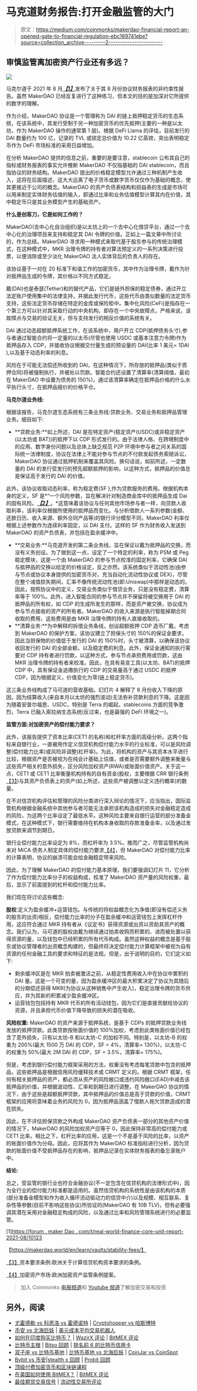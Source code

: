 # 马克道财务报告:打开金融监管的大门

> 原文：<https://medium.com/coinmonks/makerdao-financial-report-an-opened-gate-to-financial-regulation-ebc169741ebe?source=collection_archive---------2----------------------->

## 审慎监管离加密资产行业还有多远？

![](img/34dbd0f0d9e930290a737de25115578e.png)

马克尔道于 2021 年 8 月[***【1】***](#_ftn1)发布了关于其 8 月份协议财务报表的非约束性报告。虽然 MakerDAO 已经反复进行了这种练习，但本文的目的是加深对它所提供的数字的理解。

作为介绍，MakerDAO 协议是一个管理称为 DAI 的链上抵押稳定货币的生态系统，在该系统中，其发行受制于另一种加密货币的优先抵押(主要的一种是以太坊，作为 MakerDAO 操作的通常第 1 层)。根据 DeFi Llama 的评估，目前发行的 DAI 数量约为 100 亿，记录的 TVL 或锁定总价值为 10.22 亿英镑，突出表明稳定币作为 DeFi 市场标准的采用日益增加。

在分析 MakerDAO 提供的信息之前，重要的是要注意，stablecoin 公布其自己的指标或财务报表的事实允许推断 MakerDAO 不仅指基础的 DAI stablecoin，而且指协议的财务结构。MakerDAO 提出的价格稳定模型允许通过三种机制产生收入，这将在后面描述，这大大远离了电子货币或数字货币仅仅作为基础的概念，使其更接近于公司的概念。MakerDAO 的资产负债表结构和损益表的生成是市场可以用来制定实体财务估值的输入，即通过比率和业务估值模型计算其内在价值，其中稳定币只是其业务模型产生的基础资产。

**什么是创客刀，它是如何工作的？**

MakerDAO(去中心化自治组织)是以太坊上的一个去中心化借贷平台，通过一个去中心化的治理项目来支持和稳定其 DAI 令牌的价值。正如上一篇文章中所讨论的，作为总结，MakerDAO 寻求用一种模式来取代基于股东参与的传统治理模式，在这种模式中，MKR 治理令牌的持有者对算法预定义的一系列决策进行投票，以便消除或至少淡化 MakerDAO 法人实体背后的负责人的存在。

该协议基于一对在 20 标准下和谐工作的加密货币，其中作为治理令牌，戴作为针对抵押品生成的令牌，其价格以不同方式稳定。

戴(DAI)也是泰瑟(Tether)和的替代产品，它们是链外担保的稳定债券，通过开立法定账户使用集中的法律支持，并据此发行代币，这些代币由类似数量的法定货币支持，这些法定货币存储在特定的金库或保险柜中。集中化风险(CeFi)是指存在一个第三方可以针对其采取行动的中央机构，即存在一个中央故障点，严格来说，该故障点与交易的验证无关，但与支持发行的相反价值的系统有关。

DAI 通过动态超额抵押系统工作，在该系统中，用户开立 CDP(抵押债务头寸),参与者通过智能合约将一定量的以太币(尽管也使用 USDC 或基本注意力令牌)作为抵押品存入 CDP，并接收协议根据交付量生成的预设量的 DAI(比率 1 美元= 1DAI ),以及基于动态利率的利息。

风险在于可能无法偿还所收到的 DAI，在这种情况下，所存放的抵押品(类似于质押合同)将被强制执行，并被处以罚款。智能合约还设置了清算率(清算阈值，最初在 MakerDAO 中设置为债务的 150%)，通过该清算率确定在抵押品价格的什么水平执行头寸，在抵押品报价的价格平仓。

**马克尔道业务线:**

根据该报告，马克尔道生态系统有三条业务线:贷款业务、交易业务和抵押品管理业务。细目如下:

*   **贷款业务:**如上所述，DAI 是在特定资产(稳定资产(USDC)或非稳定资产(以太坊或 BAT))的抵押下以 CDP 形式发行的。由于法律人格、在跨境制度中的应用、数字身份问题以及总体上缺乏规范 P2P 环境中参与者之间关系的国际统一法律制度，协议在法律上不能对参与节点的不付款发起债务索赔诉讼，MakerDAO 协议通过抵押机制来覆盖其风险。换句话说，如前所述，一定数量的 DAI 的发行受发行的预先超额抵押的影响，以这种方式，抵押品的价值总是保证高于发行的 DAI 的价值。

此外，该协议收取动态利率，称为稳定费(SF ),作为贷款服务的费用。根据机构本身的定义，SF 是*“一个风险参数，旨在解决针对制造商金库中的抵押品生成 Dai 的固有风险。*[***【2】***](#_ftn1)*。*这意味着该协议与任何其他市场参与者一样，向贷款人收取利率，该利率仅根据所使用的抵押品而变化。与分析借款人一系列参数(金额、还款日历、收入来源、额外合同产品等)的银行评分模型不同，MakerDAO 利率仅根据上述参数作为连续利率固定，以 DAI 支付。这样的 SF 作为财务收入发送到 MakerDAO 的资产负债表，并包括在盈余缓冲中。

*   **交易业务:**马克道开发的第二条业务线，旨在保证以戴为抵押品的交换，而没有义务创设。为了做到这一点，设定了一个特定的利率，称为 PSM 或 Peg 稳定模块，这是一个由 MakerDAO 的参与节点校准的固定利率，它确保 DAI 与抵押品的交换以给定的价格设定，反之亦然。该系统类似于流动性池(由参与节点或协议本身提供的加密货币对，充当自动化流动性协议或 DEX)，尽管在整个减值损失期间，汇率不像传统流动性池(即:Uniswap)中那样是动态的。因此，按照协议中的定义，交易业务类似于借贷业务，只是没有稳定费，清算率等于 100%。此外，进入智能合同的参与节点并不保留将被交换用于 DAI 的抵押品的所有权，如 CDP 的生成所发生的那样，而是资产被交换，协议成为参与节点接收的资产的所有者。MakerDAO 的收入来源是执行智能掉期合同收取的费用，这些费用是由 MKR 治理令牌的持有人直接收取的。
*   **清算业务:**为中解释的拆借业务条线，创设超额抵押 CDP 造币厂戴。考虑到 MakerDAO 的保护方案，该协议建立了担保头寸的 150%的保证金要求，因此当担保物的价值低于发行的 DAI 的 150%时，头寸被清算，以确保该协议收回发行的 DAI 的全部金额，以及稳定费的利息。此外，保证金通知的执行需要对 CDP 持有者进行罚款，以这种方式，参与节点承担费用或罚款，这由 MKR 治理令牌的持有者来校准。因此，在具有易变工具(以太坊、BAT)的抵押 CDP 中，具有保证金追缴执行的 CDP 的交易量高于通过 USDC 的抵押 CDP，因为根据定义，价值变化为零(链上稳定货币)。

这三条业务线构成了马可道的营收基础。幻灯片 4 解释了 8 月份收入下降的原因，因为结算收入(来自本月以太坊的强烈波动)无法弥补贷款利息的下降。这是因为随着安普尔福思、USDC，特别是 Terra 的崛起，stablecoins 方面的竞争激烈，Terra 已融入索拉纳生态系统(反过来，也是最强的 DeFi 环境之一)。

**监管方面:对加密资产的偿付能力要求？**

此外，该报告提供了资本比率(CET1 的名称)和杠杆率方面的高级分析。这两个指标来自银行业，一直被用作定义信贷机构偿付能力水平的行业标准，可以是风险调整(偿付能力比率)或风险非调整(杠杆率)。为此，将机构的资产与其资本水平进行比较，根据资产是否被视为在纯会计基础上估值，或者是否需要额外调整来衡量与这些资产相关的意外损失，区分风险加权资产(RWA)或账面价值资产。关于这一点，CET1 或 CET1 比率衡量机构持有的自有资金(股权，主要根据 CRR 银行条例[【3】](#_ftn2))与其资产负债表上的资产(如上所述，这些资产被调整以定义违约概率)的数量。

在不对信贷机构评估和管理的风险分类进行深入辩论的情况下，应当指出，国际监管机构根据金融系统中其他参与者可能无法承担该机构造成的损失对金融稳定造成的风险，为这两个比率设定了最低水平。这种风险主要来自银行运营的部分准备金模式，在这种模式下，银行需要维持在机构本身收取的存款准备金率，以及通过发放贷款来调节到期日。

银行业偿付能力比率设定为 8%，而杠杆率为 3.5%。推而广之，尽管监管机构尚未对 MiCA 债务人制定具体的偿付能力要求[【4】](#_ftn3)，但 MakerDAO 对偿付能力比率的计算表明，协议的崩溃可能会给金融稳定带来风险。

因此，为了理解 MakerDAO 的偿付能力基本原理，我们要强调幻灯片 11，它分析了作为偿付能力比率分子的权益构成，校准了 MakerDAO 资产量的风险权重，最后，显示了前面提到的杠杆和偿付能力比率。

我们现在将讨论这些概念:

**股权**:定义为盈余缓冲+运营钱包。与传统的将权益概念化为净值(即没有偿还义务的股东的出资)相反，偿付能力比率的分子在盈余缓冲和运营钱包上发挥杠杆作用，这应符合通过 MKR 持有者从《议定书》获得资源或出资以资助其资产的概念。我们认为，马可道的股权由戴为继续通过拍卖收购而积累的、进而被处置以获得资源的量，以及钱包中已经积累的所有代币构成。虽然这种权益的概念是基于股东或协议管理者的出资概念构建的，但最终将决定偿付能力计算框架中被视为自有资源的任何金融工具的要求和特征的是法规。但是，出于说明的目的，它们定义如下:

*   剩余缓冲区是在 MKR 拍卖被激活之前，从稳定性费用收入中在协议中累积的 DAI 量。这是一个可变的量，因为盈余缓冲区的最大积累决定了协议为其随后的分期偿还获得 MKR(为协议从这种销售中产生收入)，稳定治理令牌的货币供应，并为其新的积累减少盈余缓冲区。
*   运营钱包包括持有 MKR 代币的所有活动钱包，因为它们是直接贡献给协议的资源，并且承担代币价值下降导致的损失的潜在吸收。

**风险权重:** MakerDAO 的资产来源于抵押系统，是基于 CDPs 的抵押贷款业务线发放的抵押贷款。此类贷款按账面价值的 100%加权，考虑到此类账面价值已经包含了意外损失，只有以太坊-B 和以太坊-C 的加权不同。特别是，以太坊-B 的权重为 200%(最大 1500 万 DAI 的 CDP，SF = 4%，清算率= 130%)，以太坊-C 的权重为 50%(最大 2M DAI 的 CDP，SF = 3.5%，清算率= 175%)。

但是，考虑到银行偿付能力框架采用的方法，权重没有考虑每笔贷款中包含的抵押品，这些抵押品是根据信用风险缓释技术或 CRMT 定义的。根据 CRMT 框架，任何有相关抵押品的资产，都必须从资产的风险敞口或违约风险敞口(EAD)中减去该抵押品的价值，并根据波动性、汇率和到期日进行调整。在 MakerDAO 协议的情况下，由于这些是超额抵押贷款，其中抵押品的价值总是高于贷款的价值，CRMT 框架的应用将意味着业务的风险为 0，因为抵押品涵盖了借款人拖欠贷款造成的潜在损失。

因此，在不评估担保贷款之外构成 MakerDAO 资产负债表一部分的其他资产价值的情况下，MakerDAO 的风险加权资产应等于 0，因此保持非常高的偿付能力或 CET1 比率。相比之下，杠杆比率的应用，这是一个不是基于风险的比率，以资产的账面价值作为分母。因此，应将其作为 MakerDAO 标准指标进行分析，因为贷款的账面价值不受抵押品存在的影响，抵押品记录在实体财务报表的备忘录账户中。

**结论:**

总之，受监管的银行业也符合金融协议(不一定包含在信贷机构的法律形式中)，因为全行业的偿付能力标准都是适用的。虽然信贷机构的系统性是由该机构的本质(部分准备金模型和作为收入循环流动驱动力的信贷中介)以及规模、相互联系、复杂性等参数(目前不影响这些协议)所验证的(MakerDAO 有 10B TLV)，但有必要强调其潜在采用对金融稳定构成的风险，以及通过比率和风险管理系统进行的必要监管。

[1][https://forum . maker Dao . com/t/real-world-finance-core-unit-report-2021-08/10123](https://forum.makerdao.com/t/real-world-finance-core-unit-report-2021-08/10123)

【https://makerdao.world/en/learn/vaults/stability-fees/】

[【3】](#_ftnref2)资本要求条例:欧洲关于计算信贷机构资本要求的条例。

[【4】](#_ftnref3)加密资产市场:欧洲加密资产监管条例提案。

> 加入 Coinmonks [电报频道](https://t.me/coincodecap)和 [Youtube 频道](https://www.youtube.com/channel/UCbyDhTbOiKh2iUMKBi4-4Zg)了解加密交易和投资

## 另外，阅读

*   [尤霍德勒 vs 科恩洛 vs 霍德诺特](/coinmonks/youhodler-vs-coinloan-vs-hodlnaut-b1050acde55a) | [Cryptohopper vs 哈斯博特](https://blog.coincodecap.com/cryptohopper-vs-haasbot)
*   [币安 vs 北海巨妖](https://blog.coincodecap.com/binance-vs-kraken) | [美元成本平均交易机器人](https://blog.coincodecap.com/pionex-dca-bot)
*   [如何在印度购买比特币？](/coinmonks/buy-bitcoin-in-india-feb50ddfef94) | [WazirX 评论](/coinmonks/wazirx-review-5c811b074f5b) | [BitMEX 评论](https://blog.coincodecap.com/bitmex-review)
*   [比特币主根](https://blog.coincodecap.com/bitcoin-taproot) | [Bitso 回顾](https://blog.coincodecap.com/bitso-review) | [排名前 6 的比特币信用卡](/coinmonks/bitcoin-credit-card-bc8ab6f377c6)
*   [双子座 vs 比特币基地](https://blog.coincodecap.com/gemini-vs-coinbase) | [比特币基地 vs 北海巨妖](https://blog.coincodecap.com/kraken-vs-coinbase) | [CoinJar vs CoinSpot](https://blog.coincodecap.com/coinspot-vs-coinjar)
*   [Bybit vs 币安](https://blog.coincodecap.com/bybit-binance-moonxbt)|[stealth x 回顾](/coinmonks/stealthex-review-396c67309988) | [Probit 回顾](https://blog.coincodecap.com/probit-review)
*   [顶级付费加密货币和区块链课程](https://blog.coincodecap.com/blockchain-courses)
*   [在美国如何使用 BitMEX？](https://blog.coincodecap.com/use-bitmex-in-usa) | [BitMEX 评论](https://blog.coincodecap.com/bitmex-review)
*   [最佳期货交易信号](https://blog.coincodecap.com/futures-trading-signals) | [流动性交易所评论](https://blog.coincodecap.com/liquid-exchange-review)